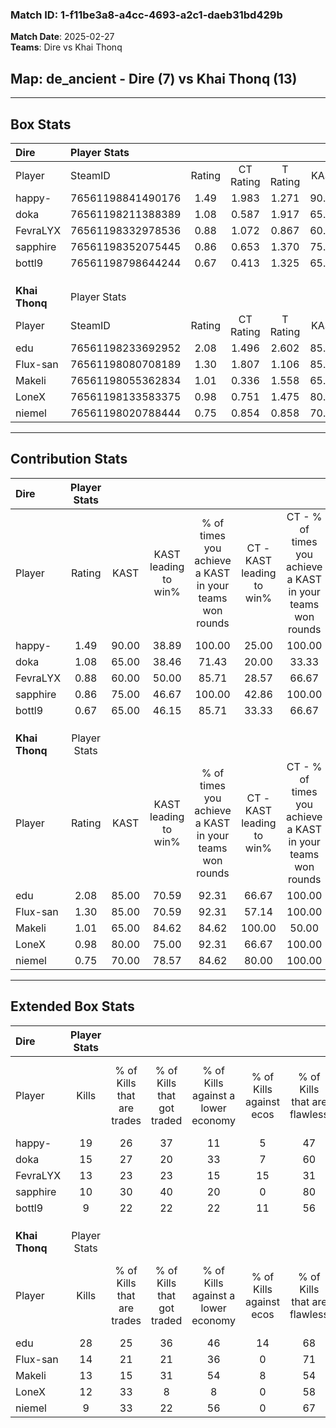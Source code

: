 ### Match ID: 1-f11be3a8-a4cc-4693-a2c1-daeb31bd429b  
**Match Date**: 2025-02-27  
**Teams**: Dire vs Khai Thonq  

## **Map**: de_ancient - Dire (7) vs Khai Thonq (13)  
---  

## Box Stats  

| **Dire**       | Player Stats      |        |           |          |       |       |       |         |        |      |     |
| :- | :- | :-: | :-: | :-: | :-: | :-: | :-: | :-: | :-: | :-: | :-: |
| Player         | SteamID           | Rating | CT Rating | T Rating | KAST  |  ADR  | Kills | Assists | Deaths | K/D  | HS% |
| happy-         | 76561198841490176 |  1.49  |   1.983   |  1.271   | 90.00 | 107.0 |  19   |    6    |   16   | 1.19 | 78  |
| doka           | 76561198211388389 |  1.08  |   0.587   |  1.917   | 65.00 | 81.1  |  15   |    2    |   14   | 1.07 | 53  |
| FevraLYX       | 76561198332978536 |  0.88  |   1.072   |  0.867   | 60.00 | 67.7  |  13   |    1    |   15   | 0.87 | 69  |
| sapphire       | 76561198352075445 |  0.86  |   0.653   |  1.370   | 75.00 | 60.6  |  10   |    5    |   15   | 0.67 | 50  |
| bottl9         | 76561198798644244 |  0.67  |   0.413   |  1.325   | 65.00 | 48.9  |   9   |    3    |   16   | 0.56 | 55  |
|                |                   |        |           |          |       |       |       |         |        |      |     |
|                |                   |        |           |          |       |       |       |         |        |      |     |
|                |                   |        |           |          |       |       |       |         |        |      |     |
| **Khai Thonq** | Player Stats      |        |           |          |       |       |       |         |        |      |     |
| Player         | SteamID           | Rating | CT Rating | T Rating | KAST  |  ADR  | Kills | Assists | Deaths | K/D  | HS% |
| edu            | 76561198233692952 |  2.08  |   1.496   |  2.602   | 85.00 | 157.6 |  28   |    6    |   13   | 2.15 | 50  |
| Flux-san       | 76561198080708189 |  1.30  |   1.807   |  1.106   | 85.00 | 78.3  |  14   |    6    |   10   | 1.40 | 42  |
| Makeli         | 76561198055362834 |  1.01  |   0.336   |  1.558   | 65.00 | 67.2  |  13   |    3    |   12   | 1.08 | 38  |
| LoneX          | 76561198133583375 |  0.98  |   0.751   |  1.475   | 80.00 | 77.1  |  12   |    5    |   17   | 0.71 | 58  |
| niemel         | 76561198020788444 |  0.75  |   0.854   |  0.858   | 70.00 | 44.0  |   9   |    4    |   14   | 0.64 | 55  |
---  

## Contribution Stats  

| **Dire**       | Player Stats |       |                      |                                                        |                           |                                                             |                          |                                                            |
| :- | :-: | :-: | :-: | :-: | :-: | :-: | :-: | :-: |
| Player         |    Rating    | KAST  | KAST leading to win% | % of times you achieve a KAST in your teams won rounds | CT - KAST leading to win% | CT - % of times you achieve a KAST in your teams won rounds | T - KAST leading to win% | T - % of times you achieve a KAST in your teams won rounds |
| happy-         |     1.49     | 90.00 |        38.89         |                         100.00                         |           25.00           |                           100.00                            |          66.67           |                           100.00                           |
| doka           |     1.08     | 65.00 |        38.46         |                         71.43                          |           20.00           |                            33.33                            |          50.00           |                           100.00                           |
| FevraLYX       |     0.88     | 60.00 |        50.00         |                         85.71                          |           28.57           |                            66.67                            |          80.00           |                           100.00                           |
| sapphire       |     0.86     | 75.00 |        46.67         |                         100.00                         |           42.86           |                           100.00                            |          50.00           |                           100.00                           |
| bottl9         |     0.67     | 65.00 |        46.15         |                         85.71                          |           33.33           |                            66.67                            |          57.14           |                           100.00                           |
|                |              |       |                      |                                                        |                           |                                                             |                          |                                                            |
|                |              |       |                      |                                                        |                           |                                                             |                          |                                                            |
|                |              |       |                      |                                                        |                           |                                                             |                          |                                                            |
| **Khai Thonq** | Player Stats |       |                      |                                                        |                           |                                                             |                          |                                                            |
| Player         |    Rating    | KAST  | KAST leading to win% | % of times you achieve a KAST in your teams won rounds | CT - KAST leading to win% | CT - % of times you achieve a KAST in your teams won rounds | T - KAST leading to win% | T - % of times you achieve a KAST in your teams won rounds |
| edu            |     2.08     | 85.00 |        70.59         |                         92.31                          |           66.67           |                           100.00                            |          72.73           |                           88.89                            |
| Flux-san       |     1.30     | 85.00 |        70.59         |                         92.31                          |           57.14           |                           100.00                            |          80.00           |                           88.89                            |
| Makeli         |     1.01     | 65.00 |        84.62         |                         84.62                          |          100.00           |                            50.00                            |          81.82           |                           100.00                           |
| LoneX          |     0.98     | 80.00 |        75.00         |                         92.31                          |           66.67           |                           100.00                            |          80.00           |                           88.89                            |
| niemel         |     0.75     | 70.00 |        78.57         |                         84.62                          |           80.00           |                           100.00                            |          77.78           |                           77.78                            |
---  

## Extended Box Stats  

| **Dire**       | Player Stats |                            |                            |                                    |                         |                              |                                 |        |                             |                                     |                          |                               |                            |
| :- | :-: | :-: | :-: | :-: | :-: | :-: | :-: | :-: | :-: | :-: | :-: | :-: | :-: |
| Player         |    Kills     | % of Kills that are trades | % of Kills that got traded | % of Kills against a lower economy | % of Kills against ecos | % of Kills that are flawless | % of Kills that are close duels | Deaths | % of Deaths that get traded | % of Deaths against a lower economy | % of Deaths against ecos | % of Deaths that are flawless | % of Deaths that are close |
| happy-         |      19      |             26             |             37             |                 11                 |            5            |              47              |                5                |   16   |             50              |                 13                  |            0             |              63               |             0              |
| doka           |      15      |             27             |             20             |                 33                 |            7            |              60              |               13                |   14   |              7              |                  7                  |            0             |              64               |             0              |
| FevraLYX       |      13      |             23             |             23             |                 15                 |           15            |              31              |                8                |   15   |             27              |                  7                  |            0             |              60               |             13             |
| sapphire       |      10      |             30             |             40             |                 20                 |            0            |              80              |                0                |   15   |             20              |                 13                  |            0             |              80               |             7              |
| bottl9         |      9       |             22             |             22             |                 22                 |           11            |              56              |                0                |   16   |             25              |                 13                  |            6             |              56               |             6              |
|                |              |                            |                            |                                    |                         |                              |                                 |        |                             |                                     |                          |                               |                            |
|                |              |                            |                            |                                    |                         |                              |                                 |        |                             |                                     |                          |                               |                            |
|                |              |                            |                            |                                    |                         |                              |                                 |        |                             |                                     |                          |                               |                            |
| **Khai Thonq** | Player Stats |                            |                            |                                    |                         |                              |                                 |        |                             |                                     |                          |                               |                            |
| Player         |    Kills     | % of Kills that are trades | % of Kills that got traded | % of Kills against a lower economy | % of Kills against ecos | % of Kills that are flawless | % of Kills that are close duels | Deaths | % of Deaths that get traded | % of Deaths against a lower economy | % of Deaths against ecos | % of Deaths that are flawless | % of Deaths that are close |
| edu            |      28      |             25             |             36             |                 46                 |           14            |              68              |                0                |   13   |             23              |                 38                  |            0             |              31               |             0              |
| Flux-san       |      14      |             21             |             21             |                 36                 |            0            |              71              |                7                |   10   |             30              |                 20                  |            0             |              50               |             10             |
| Makeli         |      13      |             15             |             31             |                 54                 |            8            |              54              |               15                |   12   |             17              |                 25                  |            0             |              58               |             8              |
| LoneX          |      12      |             33             |             8              |                 8                  |            0            |              58              |                8                |   17   |             41              |                 35                  |            6             |              59               |             6              |
| niemel         |      9       |             33             |             22             |                 56                 |            0            |              67              |                0                |   14   |             29              |                 14                  |            0             |              64               |             7              |
